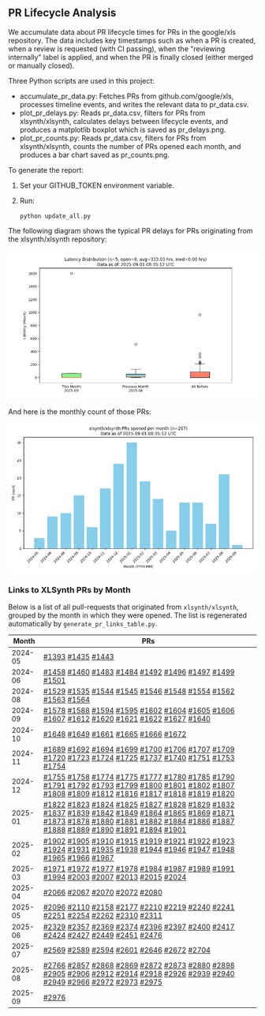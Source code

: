 ## PR Lifecycle Analysis

We accumulate data about PR lifecycle times for PRs in the google/xls repository. The data includes key timestamps such as when a PR is created, when a review is requested (with CI passing), when the "reviewing internally" label is applied, and when the PR is finally closed (either merged or manually closed).

Three Python scripts are used in this project:

- accumulate_pr_data.py: Fetches PRs from github.com/google/xls, processes timeline events, and writes the relevant data to pr_data.csv.
- plot_pr_delays.py: Reads pr_data.csv, filters for PRs from xlsynth/xlsynth, calculates delays between lifecycle events, and produces a matplotlib boxplot which is saved as pr_delays.png.
- plot_pr_counts.py: Reads pr_data.csv, filters for PRs from xlsynth/xlsynth, counts the number of PRs opened each month, and produces a bar chart saved as pr_counts.png.

To generate the report:

1. Set your GITHUB_TOKEN environment variable.
2. Run:

   ```shell
   python update_all.py
   ```

The following diagram shows the typical PR delays for PRs originating from the xlsynth/xlsynth repository:

![PR Delays](pr_delays.png)

And here is the monthly count of those PRs:

![PR Counts](pr_counts.png)

### Links to XLSynth PRs by Month

Below is a list of all pull-requests that originated from `xlsynth/xlsynth`, grouped by the month in which they were opened. The list is regenerated automatically by `generate_pr_links_table.py`.

<!-- PR_LINKS_TABLE_START -->
| Month | PRs |
| ----- | ---- |
| 2024-05 | [#1393](https://github.com/google/xls/pull/1393) [#1435](https://github.com/google/xls/pull/1435) [#1443](https://github.com/google/xls/pull/1443) |
| 2024-06 | [#1458](https://github.com/google/xls/pull/1458) [#1460](https://github.com/google/xls/pull/1460) [#1483](https://github.com/google/xls/pull/1483) [#1484](https://github.com/google/xls/pull/1484) [#1492](https://github.com/google/xls/pull/1492) [#1496](https://github.com/google/xls/pull/1496) [#1497](https://github.com/google/xls/pull/1497) [#1499](https://github.com/google/xls/pull/1499) [#1501](https://github.com/google/xls/pull/1501) |
| 2024-08 | [#1529](https://github.com/google/xls/pull/1529) [#1535](https://github.com/google/xls/pull/1535) [#1544](https://github.com/google/xls/pull/1544) [#1545](https://github.com/google/xls/pull/1545) [#1546](https://github.com/google/xls/pull/1546) [#1548](https://github.com/google/xls/pull/1548) [#1554](https://github.com/google/xls/pull/1554) [#1562](https://github.com/google/xls/pull/1562) [#1563](https://github.com/google/xls/pull/1563) [#1564](https://github.com/google/xls/pull/1564) |
| 2024-09 | [#1578](https://github.com/google/xls/pull/1578) [#1588](https://github.com/google/xls/pull/1588) [#1594](https://github.com/google/xls/pull/1594) [#1595](https://github.com/google/xls/pull/1595) [#1602](https://github.com/google/xls/pull/1602) [#1604](https://github.com/google/xls/pull/1604) [#1605](https://github.com/google/xls/pull/1605) [#1606](https://github.com/google/xls/pull/1606) [#1607](https://github.com/google/xls/pull/1607) [#1612](https://github.com/google/xls/pull/1612) [#1620](https://github.com/google/xls/pull/1620) [#1621](https://github.com/google/xls/pull/1621) [#1622](https://github.com/google/xls/pull/1622) [#1627](https://github.com/google/xls/pull/1627) [#1640](https://github.com/google/xls/pull/1640) |
| 2024-10 | [#1648](https://github.com/google/xls/pull/1648) [#1649](https://github.com/google/xls/pull/1649) [#1661](https://github.com/google/xls/pull/1661) [#1665](https://github.com/google/xls/pull/1665) [#1666](https://github.com/google/xls/pull/1666) [#1672](https://github.com/google/xls/pull/1672) |
| 2024-11 | [#1689](https://github.com/google/xls/pull/1689) [#1692](https://github.com/google/xls/pull/1692) [#1694](https://github.com/google/xls/pull/1694) [#1699](https://github.com/google/xls/pull/1699) [#1700](https://github.com/google/xls/pull/1700) [#1706](https://github.com/google/xls/pull/1706) [#1707](https://github.com/google/xls/pull/1707) [#1709](https://github.com/google/xls/pull/1709) [#1720](https://github.com/google/xls/pull/1720) [#1723](https://github.com/google/xls/pull/1723) [#1724](https://github.com/google/xls/pull/1724) [#1725](https://github.com/google/xls/pull/1725) [#1737](https://github.com/google/xls/pull/1737) [#1740](https://github.com/google/xls/pull/1740) [#1751](https://github.com/google/xls/pull/1751) [#1753](https://github.com/google/xls/pull/1753) [#1754](https://github.com/google/xls/pull/1754) |
| 2024-12 | [#1755](https://github.com/google/xls/pull/1755) [#1758](https://github.com/google/xls/pull/1758) [#1774](https://github.com/google/xls/pull/1774) [#1775](https://github.com/google/xls/pull/1775) [#1777](https://github.com/google/xls/pull/1777) [#1780](https://github.com/google/xls/pull/1780) [#1785](https://github.com/google/xls/pull/1785) [#1790](https://github.com/google/xls/pull/1790) [#1791](https://github.com/google/xls/pull/1791) [#1792](https://github.com/google/xls/pull/1792) [#1793](https://github.com/google/xls/pull/1793) [#1799](https://github.com/google/xls/pull/1799) [#1800](https://github.com/google/xls/pull/1800) [#1801](https://github.com/google/xls/pull/1801) [#1802](https://github.com/google/xls/pull/1802) [#1807](https://github.com/google/xls/pull/1807) [#1808](https://github.com/google/xls/pull/1808) [#1809](https://github.com/google/xls/pull/1809) [#1812](https://github.com/google/xls/pull/1812) [#1816](https://github.com/google/xls/pull/1816) [#1817](https://github.com/google/xls/pull/1817) [#1818](https://github.com/google/xls/pull/1818) [#1819](https://github.com/google/xls/pull/1819) [#1820](https://github.com/google/xls/pull/1820) |
| 2025-01 | [#1822](https://github.com/google/xls/pull/1822) [#1823](https://github.com/google/xls/pull/1823) [#1824](https://github.com/google/xls/pull/1824) [#1825](https://github.com/google/xls/pull/1825) [#1827](https://github.com/google/xls/pull/1827) [#1828](https://github.com/google/xls/pull/1828) [#1829](https://github.com/google/xls/pull/1829) [#1832](https://github.com/google/xls/pull/1832) [#1837](https://github.com/google/xls/pull/1837) [#1839](https://github.com/google/xls/pull/1839) [#1842](https://github.com/google/xls/pull/1842) [#1849](https://github.com/google/xls/pull/1849) [#1864](https://github.com/google/xls/pull/1864) [#1865](https://github.com/google/xls/pull/1865) [#1869](https://github.com/google/xls/pull/1869) [#1871](https://github.com/google/xls/pull/1871) [#1873](https://github.com/google/xls/pull/1873) [#1878](https://github.com/google/xls/pull/1878) [#1880](https://github.com/google/xls/pull/1880) [#1881](https://github.com/google/xls/pull/1881) [#1882](https://github.com/google/xls/pull/1882) [#1884](https://github.com/google/xls/pull/1884) [#1886](https://github.com/google/xls/pull/1886) [#1887](https://github.com/google/xls/pull/1887) [#1888](https://github.com/google/xls/pull/1888) [#1889](https://github.com/google/xls/pull/1889) [#1890](https://github.com/google/xls/pull/1890) [#1891](https://github.com/google/xls/pull/1891) [#1894](https://github.com/google/xls/pull/1894) [#1901](https://github.com/google/xls/pull/1901) |
| 2025-02 | [#1902](https://github.com/google/xls/pull/1902) [#1905](https://github.com/google/xls/pull/1905) [#1910](https://github.com/google/xls/pull/1910) [#1915](https://github.com/google/xls/pull/1915) [#1919](https://github.com/google/xls/pull/1919) [#1921](https://github.com/google/xls/pull/1921) [#1922](https://github.com/google/xls/pull/1922) [#1923](https://github.com/google/xls/pull/1923) [#1924](https://github.com/google/xls/pull/1924) [#1931](https://github.com/google/xls/pull/1931) [#1935](https://github.com/google/xls/pull/1935) [#1938](https://github.com/google/xls/pull/1938) [#1944](https://github.com/google/xls/pull/1944) [#1946](https://github.com/google/xls/pull/1946) [#1947](https://github.com/google/xls/pull/1947) [#1948](https://github.com/google/xls/pull/1948) [#1965](https://github.com/google/xls/pull/1965) [#1966](https://github.com/google/xls/pull/1966) [#1967](https://github.com/google/xls/pull/1967) |
| 2025-03 | [#1971](https://github.com/google/xls/pull/1971) [#1972](https://github.com/google/xls/pull/1972) [#1977](https://github.com/google/xls/pull/1977) [#1978](https://github.com/google/xls/pull/1978) [#1984](https://github.com/google/xls/pull/1984) [#1987](https://github.com/google/xls/pull/1987) [#1989](https://github.com/google/xls/pull/1989) [#1991](https://github.com/google/xls/pull/1991) [#1994](https://github.com/google/xls/pull/1994) [#2003](https://github.com/google/xls/pull/2003) [#2007](https://github.com/google/xls/pull/2007) [#2013](https://github.com/google/xls/pull/2013) [#2015](https://github.com/google/xls/pull/2015) [#2024](https://github.com/google/xls/pull/2024) |
| 2025-04 | [#2066](https://github.com/google/xls/pull/2066) [#2067](https://github.com/google/xls/pull/2067) [#2070](https://github.com/google/xls/pull/2070) [#2072](https://github.com/google/xls/pull/2072) [#2080](https://github.com/google/xls/pull/2080) |
| 2025-05 | [#2096](https://github.com/google/xls/pull/2096) [#2110](https://github.com/google/xls/pull/2110) [#2158](https://github.com/google/xls/pull/2158) [#2177](https://github.com/google/xls/pull/2177) [#2210](https://github.com/google/xls/pull/2210) [#2219](https://github.com/google/xls/pull/2219) [#2240](https://github.com/google/xls/pull/2240) [#2241](https://github.com/google/xls/pull/2241) [#2251](https://github.com/google/xls/pull/2251) [#2254](https://github.com/google/xls/pull/2254) [#2262](https://github.com/google/xls/pull/2262) [#2310](https://github.com/google/xls/pull/2310) [#2311](https://github.com/google/xls/pull/2311) |
| 2025-06 | [#2329](https://github.com/google/xls/pull/2329) [#2357](https://github.com/google/xls/pull/2357) [#2369](https://github.com/google/xls/pull/2369) [#2374](https://github.com/google/xls/pull/2374) [#2396](https://github.com/google/xls/pull/2396) [#2397](https://github.com/google/xls/pull/2397) [#2400](https://github.com/google/xls/pull/2400) [#2417](https://github.com/google/xls/pull/2417) [#2424](https://github.com/google/xls/pull/2424) [#2427](https://github.com/google/xls/pull/2427) [#2449](https://github.com/google/xls/pull/2449) [#2451](https://github.com/google/xls/pull/2451) [#2476](https://github.com/google/xls/pull/2476) |
| 2025-07 | [#2569](https://github.com/google/xls/pull/2569) [#2589](https://github.com/google/xls/pull/2589) [#2594](https://github.com/google/xls/pull/2594) [#2601](https://github.com/google/xls/pull/2601) [#2646](https://github.com/google/xls/pull/2646) [#2672](https://github.com/google/xls/pull/2672) [#2704](https://github.com/google/xls/pull/2704) |
| 2025-08 | [#2766](https://github.com/google/xls/pull/2766) [#2857](https://github.com/google/xls/pull/2857) [#2868](https://github.com/google/xls/pull/2868) [#2869](https://github.com/google/xls/pull/2869) [#2872](https://github.com/google/xls/pull/2872) [#2873](https://github.com/google/xls/pull/2873) [#2880](https://github.com/google/xls/pull/2880) [#2898](https://github.com/google/xls/pull/2898) [#2905](https://github.com/google/xls/pull/2905) [#2906](https://github.com/google/xls/pull/2906) [#2912](https://github.com/google/xls/pull/2912) [#2914](https://github.com/google/xls/pull/2914) [#2918](https://github.com/google/xls/pull/2918) [#2926](https://github.com/google/xls/pull/2926) [#2939](https://github.com/google/xls/pull/2939) [#2940](https://github.com/google/xls/pull/2940) [#2949](https://github.com/google/xls/pull/2949) [#2966](https://github.com/google/xls/pull/2966) [#2972](https://github.com/google/xls/pull/2972) [#2973](https://github.com/google/xls/pull/2973) [#2975](https://github.com/google/xls/pull/2975) |
| 2025-09 | [#2976](https://github.com/google/xls/pull/2976) |
<!-- PR_LINKS_TABLE_END -->
